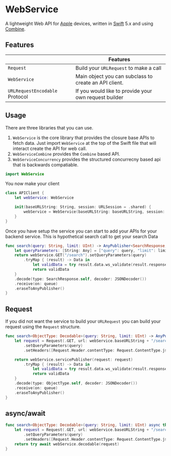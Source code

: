 


# WebService

A lightweight Web API for [Apple](https://www.apple.com) devices, written in [Swift](https://swift.org) 5.x and using [Combine](https://developer.apple.com/documentation/combine).

## Features

| |Features |
--------------------------|------------------------------------------------------------
`Request` | Build your `URLRequest` to make a call
`WebService` | Main object you can subclass to create an API client.
`URLRequestEncodable` Protocol | If you would like to provide your own request builder


## Usage

There are three libraries that you can use.

1. `WebService` is the core library that provides the closure base APIs to fetch data.
Just import `WebService` at the top of the Swift file that will interact create the API for web call.
2. `WebServiceCombine` provides the `Combine` based API.
3. `WebServiceConcurrency` provides the structured concurrecny based api that is backwards compatiable.


``` swift
import WebService
```

You now make your client 

``` swift
class APIClient {
    let webService: WebService

    init(baseURLString: String, session: URLSession = .shared) {
        webService = WebService(baseURLString: baseURLString, session: session)
    }
}
```

Once you have setup the service you can start to add your APIs for your backend service. This is hypothetical search call to get your search Data

``` swift
func search(query: String, limit: UInt) -> AnyPublisher<SearchResponse, Error>? {
    let queryParameters: [String: Any] = ["query": query, "limit": limit]
    return webService.GET("/search").setQueryParameters(query)
        .tryMap { (result) -> Data in
            let validData = try result.data.ws_validate(result.response).ws_validateNotEmptyData()
            return validData
    }
    .decode(type: SearchResponse.self, decoder: JSONDecoder())
    .receive(on: queue)
    .eraseToAnyPublisher()
}
```

## Request
If you did not want the service to build your `URLRequest` you can build your request using the `Request` structure.

``` swift
func search<ObjectType: Decodable>(query: String, limit: UInt) -> AnyPublisher<SearchResponse, Error>? {
    let request = Request(.GET, url: webService.baseURLString + "/search")
        .setQueryParameters(query)
        .setHeaders([Request.Header.contentType: Request.ContentType.json])

    return webService.servicePublisher(request: request)
        .tryMap { (result) -> Data in
            let validData = try result.data.ws_validate(result.response).ws_validateNotEmptyData()
            return validData
    }
    .decode(type: ObjectType.self, decoder: JSONDecoder())
    .receive(on: queue)
    .eraseToAnyPublisher()
}
```

## async/await

``` swift
func search<ObjectType: Decodable>(query: String, limit: UInt) async throws -> SearchResponse {
    let request = Request(.GET, url: webService.baseURLString + "/search")
        .setQueryParameters(query)
        .setHeaders([Request.Header.contentType: Request.ContentType.json])
    return try await webService.decodable(request)
}
```
